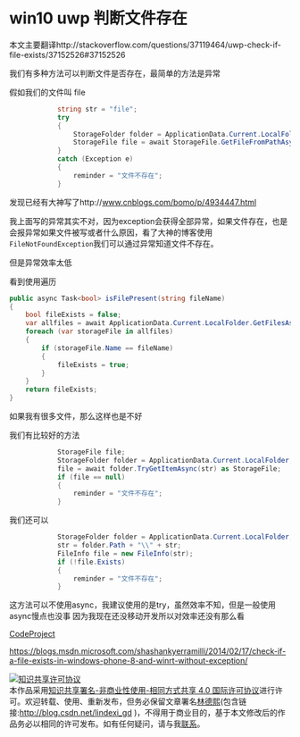 # win10 uwp 判断文件存在

本文主要翻译http://stackoverflow.com/questions/37119464/uwp-check-if-file-exists/37152526#37152526

我们有多种方法可以判断文件是否存在，最简单的方法是异常
<!--more-->

假如我们的文件叫 file

```csharp
            string str = "file";
            try
            {
                StorageFolder folder = ApplicationData.Current.LocalFolder;
                StorageFile file = await StorageFile.GetFileFromPathAsync(folder.Path + "\\" + str);
            }
            catch (Exception e)
            {
                reminder = "文件不存在";
            }
```

发现已经有大神写了http://www.cnblogs.com/bomo/p/4934447.html

我上面写的异常其实不对，因为exception会获得全部异常，如果文件存在，也是会报异常如果文件被写或者什么原因，看了大神的博客使用`FileNotFoundException`我们可以通过异常知道文件不存在。

但是异常效率太低

看到使用遍历

```csharp
public async Task<bool> isFilePresent(string fileName)
{ 
    bool fileExists = false;
    var allfiles = await ApplicationData.Current.LocalFolder.GetFilesAsync();
    foreach (var storageFile in allfiles)
    {
        if (storageFile.Name == fileName)
        {
            fileExists = true;
        }
    }
    return fileExists;
}
```

如果我有很多文件，那么这样也是不好

我们有比较好的方法

```csharp
            StorageFile file;
            StorageFolder folder = ApplicationData.Current.LocalFolder;
            file = await folder.TryGetItemAsync(str) as StorageFile;
            if (file == null)
            {
                reminder = "文件不存在";
            }
```

我们还可以

```csharp
            StorageFolder folder = ApplicationData.Current.LocalFolder;
            str = folder.Path + "\\" + str;
            FileInfo file = new FileInfo(str);
            if (!file.Exists)
            {
                reminder = "文件不存在";
            }
```

这方法可以不使用async，我建议使用的是try，虽然效率不知，但是一般使用async慢点也没事 因为我现在还没移动开发所以对效率还没有那么看

<a href="http://www.codeproject.com/script/Articles/BlogFeedList.aspx?amid=12520573" rel="tag">CodeProject</a>

https://blogs.msdn.microsoft.com/shashankyerramilli/2014/02/17/check-if-a-file-exists-in-windows-phone-8-and-winrt-without-exception/

<a rel="license" href="http://creativecommons.org/licenses/by-nc-sa/4.0/"><img alt="知识共享许可协议" style="border-width:0" src="https://i.creativecommons.org/l/by-nc-sa/4.0/88x31.png" /></a><br />本作品采用<a rel="license" href="http://creativecommons.org/licenses/by-nc-sa/4.0/">知识共享署名-非商业性使用-相同方式共享 4.0 国际许可协议</a>进行许可。欢迎转载、使用、重新发布，但务必保留文章署名[林德熙](http://blog.csdn.net/lindexi_gd)(包含链接:http://blog.csdn.net/lindexi_gd )，不得用于商业目的，基于本文修改后的作品务必以相同的许可发布。如有任何疑问，请与我[联系](mailto:lindexi_gd@163.com)。

